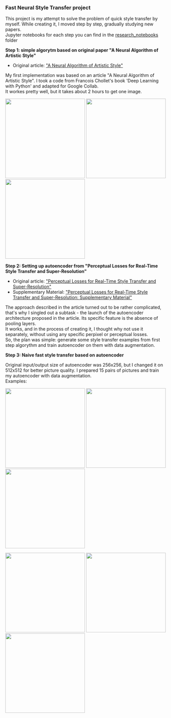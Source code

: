 
### Fast Neural Style Transfer project
This project is my attempt to solve the problem of quick style transfer by myself. While creating it, I moved step by step, gradually studying new papers. <br>
Jupyter notebooks for each step you can find in the [research_notebooks](https://github.com/Gooogr/Keras_Fast_Style_Transfer/tree/master/research_notebooks) folder

**Step 1: simple algorytm based on original paper "A Neural Algorithm of Artistic Style"**<br>
* Original article: ["A Neural Algorithm of Artistic Style"](https://arxiv.org/abs/1508.06576)

My first implementation was based on an article "A Neural Algorithm of Artistic Style".
I took a code from  Francois Chollet's book 'Deep Learning with Python' and adapted for Google Collab.<br>
It workes pretty well, but it takes about 2 hours to get one image.

<img src = "https://github.com/Gooogr/Keras_Fast_Style_Transfer/blob/master/img/dogs.jpg" width = "250" /> <img src = "https://github.com/Gooogr/Keras_Fast_Style_Transfer/blob/master/img/night.jpg" width = "250" /> 
<img src = "https://github.com/Gooogr/Keras_Fast_Style_Transfer/blob/master/img/Result%20(iteration_999).png" width = "250" />


**Step 2: Setting up autoencoder from "Perceptual Losses for Real-Time Style Transfer and Super-Resolution"**<br>
* Original article: ["Perceptual Losses for Real-Time Style Transfer and Super-Resolution"](https://arxiv.org/abs/1603.08155)<br>
* Supplementary Material: ["Perceptual Losses for Real-Time Style Transfer
and Super-Resolution: Supplementary Material"](https://cs.stanford.edu/people/jcjohns/papers/fast-style/fast-style-supp.pdf)

The approach described in the article turned out to be rather complicated, that's why I singled out a subtask - the launch of the autoencoder architecture proposed in the article. Its specific feature is the absence of pooling layers.<br>
It works, and in the process of creating it, I thought why not use it separately, without using any specific perpixel or perceptual losses.<br>
So, the plan was simple: generate some style transfer examples from first step algorythm and train autoencoder on them with data augmentation.

**Step 3: Naive fast style transfer based on autoencoder**

Original input/output size of autoencoder was 256x256, but I changed it on 512x512 for better picture quality. I prepared 15 pairs of pictures and train my autoencoder with data augmentation.<br>
Examples:<br>

<img src = "https://github.com/Gooogr/Keras_Fast_Style_Transfer/blob/master/img_encoders_pairs/test_images/dummy_folder/red_bridge.png" width = "250" /> <img src = "https://github.com/Gooogr/Keras_Fast_Style_Transfer/blob/master/img_encoders_pairs/test_images/dummy_folder/bridge.jpg" width = "250" /> 
<img src = "https://github.com/Gooogr/Keras_Fast_Style_Transfer/blob/master/img_encoders_pairs/test_images/dummy_folder/branches.jpg" width = "250" />

<img src = "https://github.com/Gooogr/Keras_Fast_Style_Transfer/blob/master/img_encoders_pairs/test_results/red_bridge.png" width = "250" /> <img src = "https://github.com/Gooogr/Keras_Fast_Style_Transfer/blob/master/img_encoders_pairs/test_results/bridge.jpg" width = "250" /> 
<img src = "https://github.com/Gooogr/Keras_Fast_Style_Transfer/blob/master/img_encoders_pairs/test_results/branches.jpg" width = "250" />
